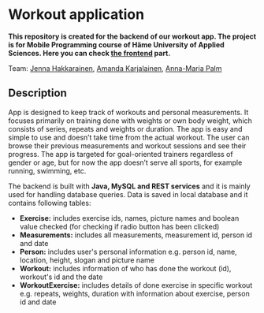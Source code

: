# Workout application

**This repository is created for the backend of our workout app. The project is for Mobile Programming course of Häme University of Applied Sciences. Here you can check [the frontend](https://github.com/jenhakk/workout-app) part.** 

Team: [Jenna Hakkarainen](https://github.com/jenhakk), [Amanda Karjalainen](https://github.com/amakarj), [Anna-Maria Palm](https://github.com/A-d-f) 

## Description

App is designed to keep track of workouts and personal measurements. It focuses primarily on training done with weights or own body weight,
which consists of series, repeats and weights or duration. The app is easy and simple to use and doesn’t take time from the actual workout.
The user can browse their previous measurements and workout sessions and see their progress. The app is targeted for goal-oriented trainers regardless of gender or age,
but for now the app doesn’t serve all sports, for example running, swimming, etc. 

The backend is built with **Java, MySQL and REST services** and it is mainly used for handling database queries. 
Data is saved in local database and it contains following tables:

* **Exercise:** includes exercise ids, names, picture names and boolean value checked (for checking if radio button has been clicked)
* **Measurements:** includes all measurements, measurement id, person id and date
* **Person:** includes user's personal information e.g. person id, name, location, height, slogan and picture name
* **Workout:** includes information of who has done the workout (id), workout's id and the date
* **WorkoutExercise:** includes details of done exercise in specific workout e.g. repeats, weights, duration with information about exercise, person id and date

